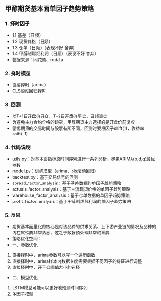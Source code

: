 ## 甲醇期货基本面单因子趋势策略
### 1. 择时因子
- 1.1 基差（日频）
- 1.2 现货价格（日频）
- 1.3 仓单（日频）（表现不好 舍弃）
- 1.4 甲醇制烯烃利润（日频）（表现不好 舍弃）
- 数据来源：同花顺、rqdata
### 2. 择时模型
- 直接择时（arima） 
- OLS滚动回归择时
### 3. 回测
- 以T+1日开盘价开仓、T+2日开盘价平仓，日频调仓
- 为避免主力合约价格的跳空，甲醇期货主力选择的是开盘价前复权
- 警惕期货的交易时间与股票有所不同，回测时要将因子shift(1)，收益率shift(-1)
### 4. 代码说明
- utils.py：对基本面指标原时间序列进行一系列分析，确定ARIMA(p,d,q)最优参数
- model.py：训练模型（arima、ols滚动回归）
- backtest.py：基于交易信号的回测
- spread_factor_analysis：基于基差数据的单因子趋势策略
- actuals_factor_analysis：基于主流现货价格的单因子趋势策略
- warehouse_factor_analysis：基于仓单数据的单因子趋势策略
- profit_factor_analysis：基于甲醇制烯烃利润的单因子趋势策略
### 5. 反思
- 期货基本面量化的核心是对该品种的供求关系、上下游产业链的情况及品种的内在属性要非常熟悉，这之于数据预处理非常的重要
- 策略优化空间：
- 一、参数优化
 1. 直接择时中，arima参数可以写一个遍历函数
 2. 直接择时中，arima样本内数据长度需要根据不同因子的特征进行调整
 3. 直接择时中，开平仓阈值大小的选择
- 二、模型优化
 1. LSTM模型可能可以更好地预测时间序列
 2. 多因子模型


